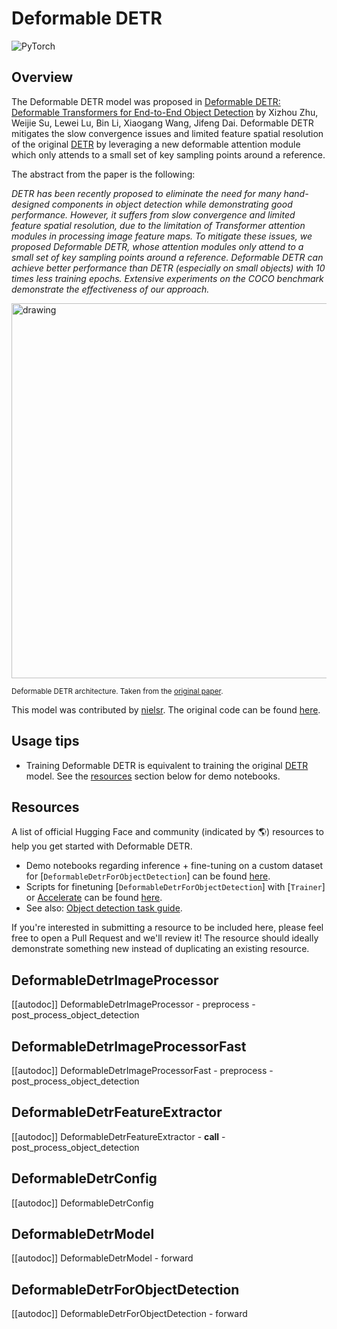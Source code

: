 <!--Copyright 2022 The HuggingFace Team. All rights reserved.

Licensed under the Apache License, Version 2.0 (the "License"); you may not use this file except in compliance with
the License. You may obtain a copy of the License at

http://www.apache.org/licenses/LICENSE-2.0

Unless required by applicable law or agreed to in writing, software distributed under the License is distributed on
an "AS IS" BASIS, WITHOUT WARRANTIES OR CONDITIONS OF ANY KIND, either express or implied. See the License for the
specific language governing permissions and limitations under the License.

⚠️ Note that this file is in Markdown but contain specific syntax for our doc-builder (similar to MDX) that may not be
rendered properly in your Markdown viewer.

-->

# Deformable DETR

<div class="flex flex-wrap space-x-1">
<img alt="PyTorch" src="https://img.shields.io/badge/PyTorch-DE3412?style=flat&logo=pytorch&logoColor=white">
</div>

## Overview

The Deformable DETR model was proposed in [Deformable DETR: Deformable Transformers for End-to-End Object Detection](https://arxiv.org/abs/2010.04159) by Xizhou Zhu, Weijie Su, Lewei Lu, Bin Li, Xiaogang Wang, Jifeng Dai.
Deformable DETR mitigates the slow convergence issues and limited feature spatial resolution of the original [DETR](detr) by leveraging a new deformable attention module which only attends to a small set of key sampling points around a reference.

The abstract from the paper is the following:

*DETR has been recently proposed to eliminate the need for many hand-designed components in object detection while demonstrating good performance. However, it suffers from slow convergence and limited feature spatial resolution, due to the limitation of Transformer attention modules in processing image feature maps. To mitigate these issues, we proposed Deformable DETR, whose attention modules only attend to a small set of key sampling points around a reference. Deformable DETR can achieve better performance than DETR (especially on small objects) with 10 times less training epochs. Extensive experiments on the COCO benchmark demonstrate the effectiveness of our approach.*

<img src="https://huggingface.co/datasets/huggingface/documentation-images/resolve/main/deformable_detr_architecture.png"
alt="drawing" width="600"/>

<small> Deformable DETR architecture. Taken from the <a href="https://arxiv.org/abs/2010.04159">original paper</a>.</small>

This model was contributed by [nielsr](https://huggingface.co/nielsr). The original code can be found [here](https://github.com/fundamentalvision/Deformable-DETR).

## Usage tips

- Training Deformable DETR is equivalent to training the original [DETR](detr) model. See the [resources](#resources) section below for demo notebooks.

## Resources

A list of official Hugging Face and community (indicated by 🌎) resources to help you get started with Deformable DETR.

<PipelineTag pipeline="object-detection"/>

- Demo notebooks regarding inference + fine-tuning on a custom dataset for [`DeformableDetrForObjectDetection`] can be found [here](https://github.com/NielsRogge/Transformers-Tutorials/tree/master/Deformable-DETR).
- Scripts for finetuning [`DeformableDetrForObjectDetection`] with [`Trainer`] or [Accelerate](https://huggingface.co/docs/accelerate/index) can be found [here](https://github.com/huggingface/transformers/tree/main/examples/pytorch/object-detection).
- See also: [Object detection task guide](../tasks/object_detection).

If you're interested in submitting a resource to be included here, please feel free to open a Pull Request and we'll review it! The resource should ideally demonstrate something new instead of duplicating an existing resource.

## DeformableDetrImageProcessor

[[autodoc]] DeformableDetrImageProcessor
    - preprocess
    - post_process_object_detection

## DeformableDetrImageProcessorFast

[[autodoc]] DeformableDetrImageProcessorFast
    - preprocess
    - post_process_object_detection

## DeformableDetrFeatureExtractor

[[autodoc]] DeformableDetrFeatureExtractor
    - __call__
    - post_process_object_detection

## DeformableDetrConfig

[[autodoc]] DeformableDetrConfig

## DeformableDetrModel

[[autodoc]] DeformableDetrModel
    - forward

## DeformableDetrForObjectDetection

[[autodoc]] DeformableDetrForObjectDetection
    - forward
